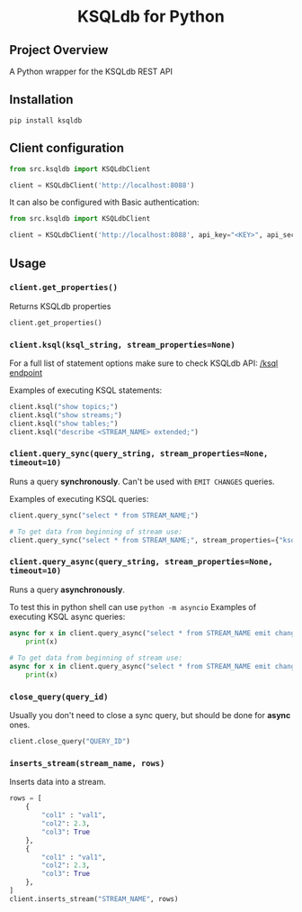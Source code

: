 <h1 align="center">KSQLdb for Python</h1>


## Project Overview

A Python wrapper for the KSQLdb REST API


## Installation

    pip install ksqldb

## Client configuration

```python
from src.ksqldb import KSQLdbClient

client = KSQLdbClient('http://localhost:8088')
```
It can also be configured with Basic authentication:

```python
from src.ksqldb import KSQLdbClient

client = KSQLdbClient('http://localhost:8088', api_key="<KEY>", api_secret="<SECRET>")
```

## Usage

### `client.get_properties()`
Returns KSQLdb properties
```python
client.get_properties()
```

### `client.ksql(ksql_string, stream_properties=None)`
For a full list of statement options make sure to check KSQLdb API: [/ksql endpoint](https://docs.ksqldb.io/en/latest/developer-guide/ksqldb-rest-api/ksql-endpoint/)

Examples of executing KSQL statements:
```python
client.ksql("show topics;")
client.ksql("show streams;")
client.ksql("show tables;")
client.ksql("describe <STREAM_NAME> extended;")
```

### `client.query_sync(query_string, stream_properties=None, timeout=10)`
Runs a query **synchronously**.
Can't be used with `EMIT CHANGES` queries.

Examples of executing KSQL queries:
```python
client.query_sync("select * from STREAM_NAME;")

# To get data from beginning of stream use: 
client.query_sync("select * from STREAM_NAME;", stream_properties={"ksql.streams.auto.offset.reset": "earliest"})
```

### `client.query_async(query_string, stream_properties=None, timeout=10)`
Runs a query **asynchronously**.

To test this in python shell can use `python -m asyncio`
Examples of executing KSQL async queries:
```python
async for x in client.query_async("select * from STREAM_NAME emit changes;", timeout=None):
    print(x)
    
# To get data from beginning of stream use: 
async for x in client.query_async("select * from STREAM_NAME emit changes;", stream_properties={"ksql.streams.auto.offset.reset": "earliest"}, timeout=None):
    print(x)
```

### `close_query(query_id)`
Usually you don't need to close a sync query, but should be done for **async** ones.

```python
client.close_query("QUERY_ID")
```

### `inserts_stream(stream_name, rows)`
Inserts data into a stream.

```python
rows = [
    {
        "col1" : "val1",
        "col2": 2.3,
        "col3": True
    },
    {
        "col1" : "val1",
        "col2": 2.3,
        "col3": True
    },
]
client.inserts_stream("STREAM_NAME", rows)
```
